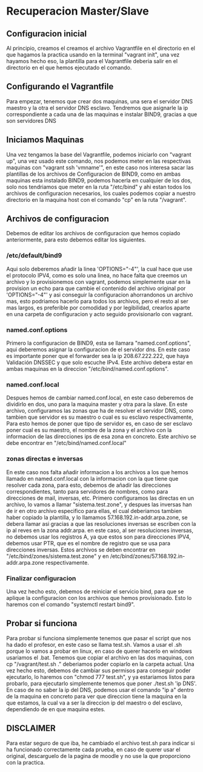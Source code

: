 # Recuperacion Master/Slave
## Configuracion inicial

Al principio, creamos el creamos el archivo Vagrantfile en el directorio en el que hagamos la practica usando en la terminal
"vagrant init", una vez hayamos hecho eso, la plantilla para el Vagrantfile deberia salir en el directorio en el que hemos 
ejecutado el comando.

## Configurando el Vagrantfile

Para empezar, tenemos que crear dos maquinas, una sera el servidor DNS maestro y la otra el servidor DNS esclavo.
Tendremos que asignarle la ip correspondiente a cada una de las maquinas e instalar BIND9, gracias a que son servidores DNS

## Iniciamos Maquinas

Una vez tengamos la base del Vagrantfile, podemos iniciarlo con "vagrant up", una vez usado este comando, nos podemos meter
en las respectivas maquinas con "vagrant ssh 'vmname'", en este caso nos interesa sacar las plantillas de los archivos de Configuracion
de BIND9, como en ambas maquinas esta instalado BIND9, podemos hacerla en cualquier de los dos, solo nos tendriamos que meter en la ruta
"/etc/bind" y ahi estan todos los archivos de configuracion necesarios, los cuales podemos copiar a nuestro directorio en la maquina host con
el comando "cp" en la ruta "/vagrant".

## Archivos de configuracion

Debemos de editar los archivos de configuracion que hemos copiado anteriormente, para esto debemos editar los siguientes.

### /etc/default/bind9

Aqui solo deberemos añadir la linea 'OPTIONS="-4"', la cual hace que use el protocolo IPV4, como es solo una linea, no hace falta que creemos un archivo
y lo provisionemos con vagrant, podemos simplemente usar en la provision un echo para que cambie el contenido del archivo original por 'OPTIONS="-4"' y 
asi conseguir la configuracion ahorrandonos un archivo mas, esto podriamos hacerlo para todos los archivos, pero el resto al ser mas largos, es preferible
por comodidad y por legibilidad, crearlos aparte en una carpeta de configuracion y acto seguido provisionarlo con vagrant.

### named.conf.options

Primero la configuracion de BIND9, esta se llamara "named.conf.options", aqui deberemos asignar la configuracion de el servidor dns.
En este caso es importante poner que el forwarder sea la ip 208.67.222.222, que haya Validación DNSSEC y que solo escuche IPv4.
Este archivo debera estar en ambas maquinas en la direccion "/etc/bind/named.conf.options".

### named.conf.local

Despues hemos de cambiar named.conf.local, en este caso deberemos de dividirlo en dos, uno para la maquina master y otra para la slave.
En este archivo, configuramos las zonas que ha de resolver el servidor DNS, como tambien que servidor es su maestro o cual es su esclavo respectivamente,
Para esto hemos de poner que tipo de servidor es, en caso de ser esclavo poner cual es su maestro, el nombre de la zona y el archivo con la informacion
de las direcciones ips de esa zona en concreto. Este archivo se debe encontrar en "/etc/bind/named.conf.local"

### zonas directas e inversas

En este caso nos falta añadir informacion a los archivos a los que hemos llamado en named.conf.local con la informacion con la que tiene que resolver cada zona,
para esto, debemos de añadir las direcciones correspondientes, tanto para servidores de nombres, como para direcciones de mail, inversas, etc.
Primero configuramos las directas en un archivo, lo vamos a llamar "sistema.test.zone", y despues las inversas han de ir en otro archivo especifico para ellas,
el cual deberiamos tambien haber copiado la plantilla, y lo llamamos 57.168.192.in-addr.arpa.zone, se debera llamar asi gracias a que las resoluciones inversas
se escriben con la ip al reves en la zona addr.arpa. en este caso, al ser resoluciones inversas, no debemos usar los registros A, ya que estos son para direcciones IPV4,
debemos usar PTR, que es el nombre de registro que se usa para direcciones inversas.
Estos archivos se deben encontrar en "/etc/bind/zones/sistema.test.zone" y en /etc/bind/zones/57.168.192.in-addr.arpa.zone respectivamente.

### Finalizar configuracion

Una vez hecho esto, debemos de reiniciar el servicio bind, para que se aplique la configuracion con los archivos que hemos provisionado.
Esto lo haremos con el comando "systemctl restart bind9".

## Probar si funciona

Para probar si funciona simplemente tenemos que pasar el script que nos ha dado el profesor, en este caso se llama test.sh.
Vamos a usar el .sh porque lo vamos a probar en linux, en caso de querer hacerlo en windows usariamos el .bat.
Tenemos que copiar el archivo en las dos maquinas, con cp "/vagrant/test.sh ." deberiamos poder copiarlo en la carpeta actual.
Una vez hecho esto, debemos de cambiar sus permisos para conseguir poder ejecutarlo, lo haremos con "chmod 777 test.sh",
y ya estariamos listos para probarlo, para ejecutarlo simplemente tenemos que poner ./test.sh 'ip DNS'.
En caso de no saber la ip del DNS, podemos usar el comando "ip a" dentro de la maquina en concreto para ver que direccion tiene la maquina en la que estamos, la cual va a ser la direccion ip del maestro o del esclavo, dependiendo de en que maquina estes.

## DISCLAIMER

Para estar seguro de que iba, he cambiado el archivo test.sh para indicar si ha funcionado correctamente cada prueba,
en caso de querer usar el original, descarguelo de la pagina de moodle y no use la que proporciono con la practica.
